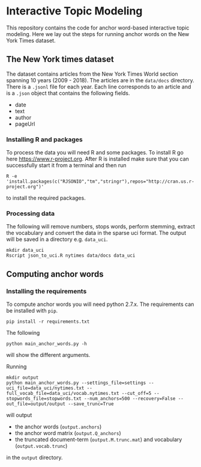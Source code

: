 # Interactive Topic Modeling
This repository contains the code for anchor word-based interactive topic modeling. Here we lay out the steps for running anchor words on the New York Times dataset.

## The New York times dataset
The dataset contains articles from the New York Times World section spanning 10 years (2009 - 2018). The articles are in the `data/docs` directory. There is a `.jsonl` file for each year. Each line corresponds to an article and is a `.json` object that contains the following fields.

* date
* text
* author
* pageUrl

### Installing R and packages
To process the data you will need R and some packages. To install R go here https://www.r-project.org. After R is installed make sure that you can successfully start it from a terminal and then run

```
R -e 'install.packages(c("RJSONIO","tm","stringr"),repos="http://cran.us.r-project.org")'
```

to install the required packages. 

### Processing data
The following will remove numbers, stops words, perform stemming, extract the vocabulary and convert the data in the sparse uci format. The output will be saved in a directory e.g. `data_uci`.

```
mkdir data_uci
Rscript json_to_uci.R nytimes data/docs data_uci
```

## Computing anchor words

### Installing the requirements
To compute anchor words you will need python 2.7.x. The requirements can be installed with `pip`.

```pip install -r requirements.txt```

The following 

```
python main_anchor_words.py -h
```
will show the different arguments.


Running   

```
mkdir output
python main_anchor_words.py --settings_file=settings --uci_file=data_uci/nytimes.txt --full_vocab_file=data_uci/vocab.nytimes.txt --cut_off=5 --stopwords_file=stopwords.txt --num_anchors=500 --recovery=False --out_file=output/output --save_trunc=True
```

will output 
* the anchor words (`output.anchors`)
* the anchor word matrix (`output.Q_anchors`)
* the truncated document-term (`output.M.trunc.mat`) and vocabulary (`output.vocab.trunc`)

in the `output` directory.

